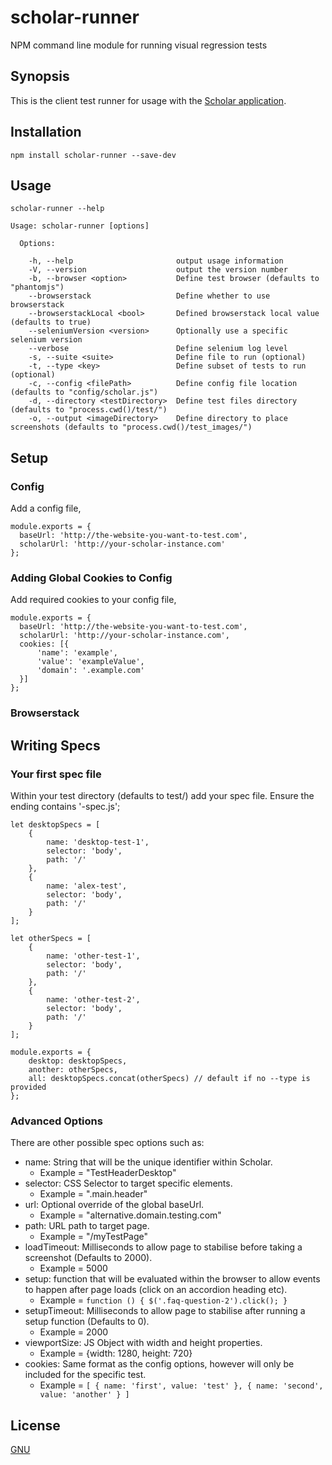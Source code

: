 # scholar-runner
NPM command line module for running visual regression tests

## Synopsis

This is the client test runner for usage with the [Scholar application](http://github.com/alexnaish/scholar). 

## Installation

`npm install scholar-runner --save-dev`

## Usage

`scholar-runner --help`

    Usage: scholar-runner [options]
    
      Options:
    
        -h, --help                       output usage information
        -V, --version                    output the version number
        -b, --browser <option>           Define test browser (defaults to "phantomjs")
        --browserstack                   Define whether to use browserstack
        --browserstackLocal <bool>       Defined browserstack local value (defaults to true)
        --seleniumVersion <version>      Optionally use a specific selenium version
        --verbose                        Define selenium log level
        -s, --suite <suite>              Define file to run (optional)
        -t, --type <key>                 Define subset of tests to run (optional)
        -c, --config <filePath>          Define config file location (defaults to "config/scholar.js")
        -d, --directory <testDirectory>  Define test files directory (defaults to "process.cwd()/test/")
        -o, --output <imageDirectory>    Define directory to place screenshots (defaults to "process.cwd()/test_images/")

## Setup

### Config

Add a config file, 

    module.exports = {
      baseUrl: 'http://the-website-you-want-to-test.com',
      scholarUrl: 'http://your-scholar-instance.com'
    };


### Adding Global Cookies to Config

Add required cookies to your config file, 

    module.exports = {
      baseUrl: 'http://the-website-you-want-to-test.com',
      scholarUrl: 'http://your-scholar-instance.com',
      cookies: [{
          'name': 'example',
          'value': 'exampleValue',
          'domain': '.example.com'
      }]
    };
    
### Browserstack

## Writing Specs

### Your first spec file

Within your test directory (defaults to test/) add your spec file. Ensure the ending contains '-spec.js';

    let desktopSpecs = [
        {
            name: 'desktop-test-1',
            selector: 'body',
            path: '/'
        },
        {
            name: 'alex-test',
            selector: 'body',
            path: '/'
        }
    ];
    
    let otherSpecs = [
        {
            name: 'other-test-1',
            selector: 'body',
            path: '/'
        },
        {
            name: 'other-test-2',
            selector: 'body',
            path: '/'
        }
    ];
    
    module.exports = {
        desktop: desktopSpecs,
        another: otherSpecs,
        all: desktopSpecs.concat(otherSpecs) // default if no --type is provided
    };
 
### Advanced Options

There are other possible spec options such as:

* name: String that will be the unique identifier within Scholar. 
    * Example = "TestHeaderDesktop"
* selector: CSS Selector to target specific elements. 
    * Example = ".main.header"
* url: Optional override of the global baseUrl. 
    * Example = "alternative.domain.testing.com"
* path: URL path to target page. 
    * Example = "/myTestPage"
* loadTimeout: Milliseconds to allow page to stabilise before taking a screenshot (Defaults to 2000). 
    * Example = 5000
* setup: function that will be evaluated within the browser to allow events to happen after page loads (click on an accordion heading etc). 
    * Example = `function () {
        $('.faq-question-2').click();
    }`
* setupTimeout: Milliseconds to allow page to stabilise after running a setup function (Defaults to 0). 
    * Example = 2000
* viewportSize: JS Object with width and height properties. 
    * Example = {width: 1280, height: 720}
* cookies: Same format as the config options, however will only be included for the specific test.
    * Example = `[
                    {
                        name: 'first',
                        value: 'test'
                    },
                    {
                        name: 'second',
                        value: 'another'
                    }
                ]`
    

## License

[GNU](LICENSE)
